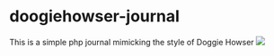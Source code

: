# doogiehowser-journal
This is a simple php journal mimicking the style of Doggie Howser
<img src="https://proxy.duckduckgo.com/iu/?u=https%3A%2F%2Fmedia.giphy.com%2Fmedia%2F3otO6xQxvlzQAAyhLG%2Fgiphy.gif&f=1" />
